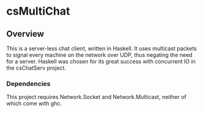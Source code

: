csMultiChat
==========

Overview
--------
This is a server-less chat client, written in Haskell. It uses multicast packets to signal every machine on the network over UDP, thus negating the need for a server. Haskell was chosen for its great success with concurrent IO in the csChatServ project.

### Dependencies

This project requires Network.Socket and Network.Multicast, neither of which come with ghc.
